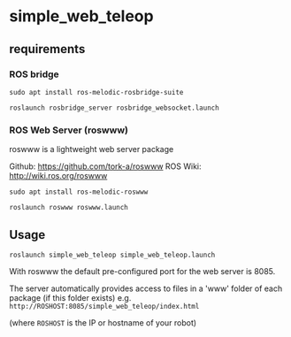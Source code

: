 # simple_web_teleop


## requirements 

### ROS bridge 

`sudo apt install ros-melodic-rosbridge-suite`

`roslaunch rosbridge_server rosbridge_websocket.launch`



### ROS Web Server (roswww) 

roswww is a lightweight web server package

Github: https://github.com/tork-a/roswww
ROS Wiki: http://wiki.ros.org/roswww

`sudo apt install ros-melodic-roswww`

`roslaunch roswww roswww.launch`


## Usage

`roslaunch simple_web_teleop simple_web_teleop.launch`

With roswww the default pre-configured port for the web server is 8085.

The server automatically provides access to files in a 'www' folder of each package (if this folder exists)
e.g.
 `http://ROSHOST:8085/simple_web_teleop/index.html`

(where `ROSHOST` is the IP or hostname of your robot)
